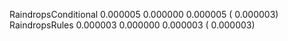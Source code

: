 RaindropsConditional
  0.000005   0.000000   0.000005 (  0.000003)
RaindropsRules
  0.000003   0.000000   0.000003 (  0.000003)